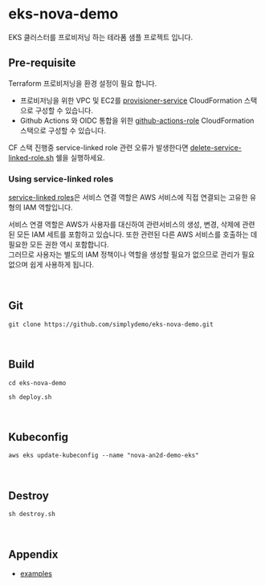 # eks-nova-demo

EKS 클러스터를 프로비저닝 하는 테라폼 샘플 프로젝트 입니다.

## Pre-requisite
Terraform 프로비저닝을 환경 설정이 필요 합니다.

- 프로비저닝을 위한 VPC 및 EC2를 [provisioner-service](https://github.com/chiwooiac/cloudformation-stacks/blob/main/src/service/provisioner/HELP.md) CloudFormation 스택으로 구성할 수 있습니다. 
- Github Actions 와 OIDC 통합을 위한 [github-actions-role](https://github.com/chiwooiac/cloudformation-stacks/blob/main/src/iam-role/github-actions-role/HELP.md) CloudFormation 스택으로 구성할 수 있습니다. 

CF 스택 진행중 service-linked role 관련 오류가 발생한다면 [delete-service-linked-role.sh](./docs/delete-service-linked-role.sh) 쉘을 실행하세요.


### Using service-linked roles

[service-linked roles](https://docs.aws.amazon.com/IAM/latest/UserGuide/using-service-linked-roles.html)은 서비스 연결 역할은 AWS 서비스에 직접 연결되는 고유한 유형의 IAM 역할입니다.

서비스 연결 역할은 AWS가 사용자를 대신하여 관련서비스의 생성, 변경, 삭제에 관련된 모든 IAM 세트를 포함하고 있습니다. 또한 관련된 다른 AWS 서비스를 호출하는 데 필요한 모든 권한 역시 포함합니다.  
그러므로 사용자는 별도의 IAM 정책이나 역할을 생성할 필요가 없으므로 관리가 필요 없으며 쉽게 사용하게 됩니다.

<br>

## Git

```
git clone https://github.com/simplydemo/eks-nova-demo.git
```

<br>

## Build

```
cd eks-nova-demo

sh deploy.sh
```

<br>

## Kubeconfig

```
aws eks update-kubeconfig --name "nova-an2d-demo-eks"
```

<br>

## Destroy

```
sh destroy.sh
```

<br>

## Appendix

- [examples](./docs/example.md)